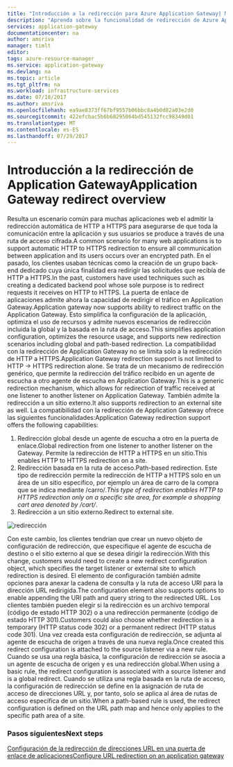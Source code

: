 ```yaml
---
title: "Introducción a la redirección para Azure Application Gateway| Microsoft Docs"
description: "Aprenda sobre la funcionalidad de redirección de Azure Application Gateway"
services: application-gateway
documentationcenter: na
author: amsriva
manager: timlt
editor: 
tags: azure-resource-manager
ms.service: application-gateway
ms.devlang: na
ms.topic: article
ms.tgt_pltfrm: na
ms.workload: infrastructure-services
ms.date: 07/18/2017
ms.author: amsriva
ms.openlocfilehash: ea9ae8373ff67bf9557b06bbc8a4b0d82a03e2d0
ms.sourcegitcommit: 422efcbac5b6b68295064bd545132fcc98349d01
ms.translationtype: MT
ms.contentlocale: es-ES
ms.lasthandoff: 07/29/2017
---
```

# <a name="application-gateway-redirect-overview"></a><span data-ttu-id="2d01b-103">Introducción a la redirección de Application Gateway</span><span class="sxs-lookup"><span data-stu-id="2d01b-103">Application Gateway redirect overview</span></span>

<span data-ttu-id="2d01b-104">Resulta un escenario común para muchas aplicaciones web el admitir la redirección automática de HTTP a HTTPS para asegurarse de que toda la comunicación entre la aplicación y sus usuarios se produce a través de una ruta de acceso cifrada.</span><span class="sxs-lookup"><span data-stu-id="2d01b-104">A common scenario for many web applications is to support automatic HTTP to HTTPS redirection to ensure all communication between application and its users occurs over an encrypted path.</span></span> <span data-ttu-id="2d01b-105">En el pasado, los clientes usaban técnicas como la creación de un grupo back-end dedicado cuya única finalidad era redirigir las solicitudes que recibía de HTTP a HTTPS.</span><span class="sxs-lookup"><span data-stu-id="2d01b-105">In the past, customers have used techniques such as creating a dedicated backend pool whose sole purpose is to redirect requests it receives on HTTP to HTTPS.</span></span>  <span data-ttu-id="2d01b-106">La puerta de enlace de aplicaciones admite ahora la capacidad de redirigir el tráfico en Application Gateway.</span><span class="sxs-lookup"><span data-stu-id="2d01b-106">Application gateway now supports ability to redirect traffic on the Application Gateway.</span></span> <span data-ttu-id="2d01b-107">Esto simplifica la configuración de la aplicación, optimiza el uso de recursos y admite nuevos escenarios de redirección incluida la global y la basada en la ruta de acceso.</span><span class="sxs-lookup"><span data-stu-id="2d01b-107">This simplifies application configuration, optimizes the resource usage, and supports new redirection scenarios including global and path-based redirection.</span></span> <span data-ttu-id="2d01b-108">La compatibilidad con la redirección de Application Gateway no se limita solo a la redirección de HTTP a HTTPS.</span><span class="sxs-lookup"><span data-stu-id="2d01b-108">Application Gateway redirection support is not limited to HTTP -> HTTPS redirection alone.</span></span> <span data-ttu-id="2d01b-109">Se trata de un mecanismo de redirección genérico, que permite la redirección del tráfico recibido en un agente de escucha a otro agente de escucha en Application Gateway.</span><span class="sxs-lookup"><span data-stu-id="2d01b-109">This is a generic redirection mechanism, which allows for redirection of traffic received at one listener to another listener on Application Gateway.</span></span> <span data-ttu-id="2d01b-110">También admite la redirección a un sitio externo.</span><span class="sxs-lookup"><span data-stu-id="2d01b-110">It also supports redirection to an external site as well.</span></span> <span data-ttu-id="2d01b-111">La compatibilidad con la redirección de Application Gateway ofrece las siguientes funcionalidades:</span><span class="sxs-lookup"><span data-stu-id="2d01b-111">Application Gateway redirection support offers the following capabilities:</span></span>

1. <span data-ttu-id="2d01b-112">Redirección global desde un agente de escucha a otro en la puerta de enlace.</span><span class="sxs-lookup"><span data-stu-id="2d01b-112">Global redirection from one listener to another listener on the Gateway.</span></span> <span data-ttu-id="2d01b-113">Permite la redirección de HTTP a HTTPS en un sitio.</span><span class="sxs-lookup"><span data-stu-id="2d01b-113">This enables HTTP to HTTPS redirection on a site.</span></span>
2. <span data-ttu-id="2d01b-114">Redirección basada en la ruta de acceso.</span><span class="sxs-lookup"><span data-stu-id="2d01b-114">Path-based redirection.</span></span> <span data-ttu-id="2d01b-115">Este tipo de redirección permite la redirección de HTTP a HTTPS solo en un área de un sitio específico, por ejemplo un área de carro de la compra que se indica mediante /carro/*.</span><span class="sxs-lookup"><span data-stu-id="2d01b-115">This type of redirection enables HTTP to HTTPS redirection only on a specific site area, for example a shopping cart area denoted by /cart/*.</span></span>
3. <span data-ttu-id="2d01b-116">Redirección a un sitio externo.</span><span class="sxs-lookup"><span data-stu-id="2d01b-116">Redirect to external site.</span></span>

![redirección](./media/application-gateway-redirect-overview/redirect.png)

<span data-ttu-id="2d01b-118">Con este cambio, los clientes tendrían que crear un nuevo objeto de configuración de redirección, que especifique el agente de escucha de destino o el sitio externo al que se desea dirigir la redirección.</span><span class="sxs-lookup"><span data-stu-id="2d01b-118">With this change, customers would need to create a new redirect configuration object, which specifies the target listener or external site to which redirection is desired.</span></span> <span data-ttu-id="2d01b-119">El elemento de configuración también admite opciones para anexar la cadena de consulta y la ruta de acceso URI para la dirección URL redirigida.</span><span class="sxs-lookup"><span data-stu-id="2d01b-119">The configuration element also supports options to enable appending the URI path and query string to the redirected URL.</span></span> <span data-ttu-id="2d01b-120">Los clientes también pueden elegir si la redirección es un archivo temporal (código de estado HTTP 302) o a una redirección permanente (código de estado HTTP 301).</span><span class="sxs-lookup"><span data-stu-id="2d01b-120">Customers could also choose whether redirection is a temporary (HTTP status code 302) or a permanent redirect (HTTP status code 301).</span></span> <span data-ttu-id="2d01b-121">Una vez creada esta configuración de redirección, se adjunta al agente de escucha de origen a través de una nueva regla.</span><span class="sxs-lookup"><span data-stu-id="2d01b-121">Once created this redirect configuration is attached to the source listener via a new rule.</span></span> <span data-ttu-id="2d01b-122">Cuando se usa una regla básica, la configuración de redirección se asocia a un agente de escucha de origen y es una redirección global.</span><span class="sxs-lookup"><span data-stu-id="2d01b-122">When using a basic rule, the redirect configuration is associated with a source listener and is a global redirect.</span></span> <span data-ttu-id="2d01b-123">Cuando se utiliza una regla basada en la ruta de acceso, la configuración de redirección se define en la asignación de ruta de acceso de direcciones URL y, por tanto, solo se aplica al área de rutas de acceso específica de un sitio.</span><span class="sxs-lookup"><span data-stu-id="2d01b-123">When a path-based rule is used, the redirect configuration is defined on the URL path map and hence only applies to the specific path area of a site.</span></span>

### <a name="next-steps"></a><span data-ttu-id="2d01b-124">Pasos siguientes</span><span class="sxs-lookup"><span data-stu-id="2d01b-124">Next steps</span></span>

[<span data-ttu-id="2d01b-125">Configuración de la redirección de direcciones URL en una puerta de enlace de aplicaciones</span><span class="sxs-lookup"><span data-stu-id="2d01b-125">Configure URL redirection on an application gateway</span></span>](application-gateway-configure-redirect-powershell.md)
